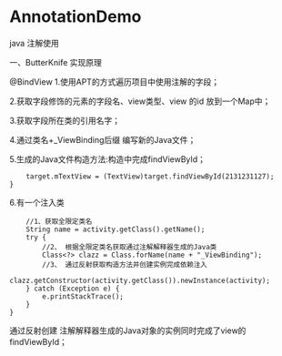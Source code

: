 # AnnotationDemo
java 注解使用

一、ButterKnife 实现原理

@BindView
1.使用APT的方式遍历项目中使用注解的字段；

2.获取字段修饰的元素的字段名、view类型、view 的id 放到一个Map中；

3.获取字段所在类的引用名字；

4.通过类名+_ViewBinding后缀 编写新的Java文件；

5.生成的Java文件构造方法:构造中完成findViewById；

```public MainActivity_ViewBinding(MainActivity target) {
    target.mTextView = (TextView)target.findViewById(2131231127);
}
```

6.有一个注入类
```public static void bind(Activity activity) {
    //1、获取全限定类名
    String name = activity.getClass().getName();
    try {
        //2、 根据全限定类名获取通过注解解释器生成的Java类
        Class<?> clazz = Class.forName(name + "_ViewBinding");
        //3、 通过反射获取构造方法并创建实例完成依赖注入
        clazz.getConstructor(activity.getClass()).newInstance(activity);
    } catch (Exception e) {
        e.printStackTrace();
    }
}
```

通过反射创建 注解解释器生成的Java对象的实例同时完成了view的findViewById；